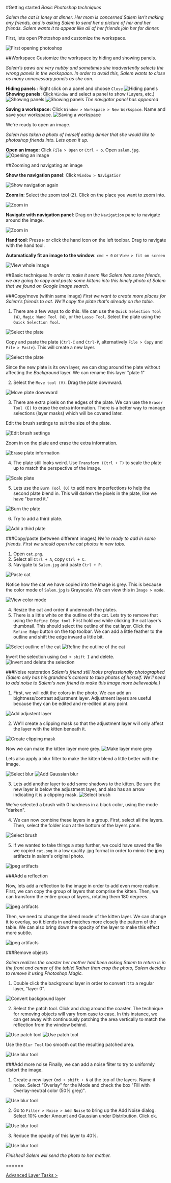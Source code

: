 #Getting started
_Basic Photoshop techniques_

_Salem the cat is loney at dinner. Her mom is concerned Salem isn't making any friends, and is asking Salem to send her a picture of her and her friends. Salem wants it to appear like all of her friends join her for dinner._

First, lets open Photoshop and customize the workspace.

![First opening photoshop](img/gettingstarted.png)

##Workspace
Customize the workspace by hiding and showing panels.

_Salem's paws are very nubby and sometimes she inadvertently selects the wrong panels in the workspace. In order to avoid this, Salem wants to close as many unnecessary panels as she can._

__Hiding panels__ : Right click on a panel and choose `Close`
![Hiding panels](img/workspace-hidingpanels.png)
__Showing panels__: Click `Window` and select a panel to show (Layers, etc.)
![Showing panels](img/workspace-showingpanels-1.png)
![Showing panels](img/workspace-showingpanels-2.png)
_The navigator panel has appeared_

__Saving a workspace:__ Click `Window > Workspace > New Workspace`. Name and save your workspace.
![Saving a workspace](img/workspace-saveworkspace.png)

We're ready to open an image. 

_Salem has taken a photo of herself eating dinner that she would like to photoshop friends into. Lets open it up._

__Open an image:__ Click `File > Open` or `Ctrl + o`. Open `salem.jpg`.
![Opening an image](img/workspace-open.png)

##Zooming and navigating an image

__Show the navigation panel__: Click `Window > Navigatior`

![Show navigation again](img/zoomnav-shownav.png)

__Zoom in__: Select the zoom tool (Z). Click on the place you want to zoom into.

![Zoom in](img/zoomnav-zoomin.png)

__Navigate with navigation panel__: Drag on the `Navigation` pane to navigate around the image.

![Zoom in](img/zoomnav-navigate.png)

__Hand tool__: Press `H` or click the hand icon on the left toolbar. Drag to navigate with the hand tool.

__Automatically fit an image to the window__: `cmd + 0` or `View > fit on screen`

![View whole image](img/zoomnav-viewwholeimg.png)

##Basic techniques
_In order to make it seem like Salem has some friends, we are going to copy and paste some kittens into this lonely photo of Salem that we found on Google Image search._

###Copy/move (within same image)
_First we want to create more places for Salem's friends to eat. We'll copy the plate that's already on the table._

1. There are a few ways to do this. We can use the `Quick Selection Tool (W)`, `Magic Wand Tool (W)`, or the `Lasso Tool`. Select the plate using the `Quick Selection Tool`.

![Select the plate](img/basictechniques-copypastesame-1.png)

Copy and paste the plate (`Ctrl-C` and `Ctrl-P`, alternatively `File > Copy` and `File > Paste`). This will create a new layer.

![Select the plate](img/basictechniques-copypastesame-2.png)

Since the new plate is its own layer, we can drag around the plate without affecting the _Background_ layer. We can rename this layer "plate 1"

2. Select the `Move tool (V)`. Drag the plate downward. 

![Move plate downward](img/basictechniques-copypastesame-3.png)

3. There are extra pixels on the edges of the plate. We can use the `Eraser Tool (E)` to erase the extra information. There is a better way to manage selections (layer masks) which will be covered later.

Edit the brush settings to suit the size of the plate.

![Edit brush settings](img/basictechniques-copypastesame-3a.png)

Zoom in on the plate and erase the extra information. 

![Erase plate information](img/basictechniques-copypastesame-4.png)

4. The plate still looks weird. Use `Transform (Ctrl + T)` to scale the plate up to match the perspective of the image. 

![Scale plate](img/basictechniques-copypastesame-5.png)

5. Lets use the `Burn Tool (O)` to add more imperfections to help the second plate blend in. This will darken the pixels in the plate, like we have "burned it."

![Burn the plate](img/basictechniques-copypastesame-6.png)

6. Try to add a third plate.

![Add a third plate](img/basictechniques-copypastesame-7.png)

###Copy/paste (between different images)
_We're ready to add in some friends. First we should open the cat photos in new tabs._

1. Open `cat.png`. 
2. Select all `Ctrl + A`, copy `Ctrl + C`.
3. Navigate to `Salem.jpg` and paste `Ctrl + P`. 

![Paste cat](img/basictechniques-copypastesame-8.png)

Notice how the cat we have copied into the image is grey. This is because the color mode of `Salem.jpg` is Grayscale. We can view this in `Image > mode`.

![View color mode](img/basictechniques-copypastesame-9.png)

4. Resize the cat and order it underneath the plates.
5. There is a little white on the outline of the cat. Lets try to remove that using the `Refine Edge tool`. First hold `cmd` while clicking the cat layer's thumbnail. This should select the outline of the cat layer. Click the `Refine Edge` button on the top toolbar. We can add a little feather to the outline and shift the edge inward a little bit.

![Select outline of the cat](img/basictechniques-copypastesame-10.png)
![Refine the outline of the cat](img/basictechniques-copypastesame-11.png)

Invert the selection using `Cmd + shift I` and delete. 
![Invert and delete the selection](img/basictechniques-copypastesame-12.png)

###Noise restoration
_Salem's friend still looks professionally photographed (Salem only has his grandma's camera to take photos of herself. We'll need to add noise to Salem's new friend to make this image more believeable.)_

1. First, we will edit the colors in the photo. We can add an bightness/contrast adjustment layer. Adjustment layers are useful because they can be edited and re-edited at any point. 

![Add adjustent layer](img/basictechniques-copypastesame-13.png)

2. We'll create a clipping mask so that the adjustment layer will only affect the layer with the kitten beneath it. 

![Create clipping mask](img/basictechniques-copypastesame-14.png)

Now we can make the kitten layer more grey.
![Make layer more grey](img/basictechniques-copypastesame-15.png)

Lets also apply a blur filter to make the kitten blend a little better with the image.

![Select blur](img/basictechniques-copypastesame-15a.png)
![Add Gaussian blur](img/basictechniques-copypastesame-16.png)

3. Lets add another layer to add some shadows to the kitten. Be sure the new layer is below the adjustment layer, and also has an arrow indicating it is a clipping mask. 
![Select brush](img/basictechniques-copypastesame-17.png)

We've selected a brush with 0 hardness in a black color, using the mode "darken".

4. We can now combine these layers in a group. First, select all the layers. Then, select the folder icon at the bottom of the layers pane.

![Select brush](img/basictechniques-copypastesame-18.png)

5. If we wanted to take things a step further, we could have saved the file we copied `cat.png` in a low quality .jpg format in order to mimic the jpeg artifacts in salem's original photo.

![jpeg artifacts](img/basictechniques-copypastesame-19.png)

###Add a reflection

Now, lets add a reflection to the image in order to add even more realism. First, we can copy the group of layers that comprise the kitten. Then, we can transform the entire group of layers, rotating them 180 degrees. 

![jpeg artifacts](img/basictechniques-copypastesame-20.png)

Then, we need to change the blend mode of the kitten layer. We can change it to overlay, so it blends in and matches more closely the pattern of the table. We can also bring down the opacity of the layer to make this effect more subtle.

![jpeg artifacts](img/basictechniques-copypastesame-21.png)

###Remove objects

_Salem realizes the coaster her mother had been asking Salem to return is in the front and center of the table! Rather than crop the photo, Salem decides to remove it using Photoshop Magic._

1. Double click the background layer in order to convert it to a regular layer, "layer 0".

![Convert background layer](img/basictechniques-copypastesame-22.png)

2. Select the patch tool. Click and drag around the coaster. The technique for removing objects will vary from case to case. In this instance, we can get away with continuously patching the area vertically to match the reflection from the window behind. 

![Use patch tool](img/basictechniques-copypastesame-23.png)
![Use patch tool](img/basictechniques-copypastesame-24.png)

Use the `Blur Tool` too smooth out the resulting patched area.

![Use blur tool](img/basictechniques-copypastesame-25.png)


###Add more noise
Finally, we can add a noise filter to try to uniformly distort the image. 

1. Create a new layer `Cmd + shift + N` at the top of the layers. Name it noise. Select "Overlay" for the Mode and check the box "Fill with Overlay-neutral color (50% grey)". 

![Use blur tool](img/basictechniques-copypastesame-26.png)

2. Go to `Filter > Noise > Add Noise` to bring up the Add Noise dialog. Select 10% under Amount and Gaussian under Distribution. Click ok. 

![Use blur tool](img/basictechniques-copypastesame-27.png)

3. Reduce the opacity of this layer to 40%. 

![Use blur tool](img/basictechniques-copypastesame-28.png)

_Finished! Salem will send the photo to her mother._

======

[Advanced Layer Tasks >](2_advancedtechniques.md)